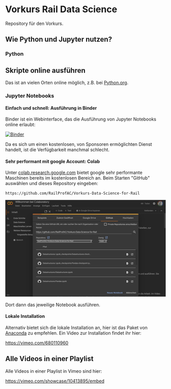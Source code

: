 # Vorkurs Rail Data Science

Repository für den Vorkurs.

## Wie Python und Jupyter nutzen?

### Python

## 

## Skripte online ausführen

Das ist an vielen Orten online möglich, z.B. bei [Python.org](https://www.python.org/shell/).

### Jupyter Notebooks

#### Einfach und schnell: Ausführung in Binder

Binder ist ein Webinterface, das die Ausführung von Jupyter Notebooks online erlaubt:

[![Binder](https://mybinder.org/badge_logo.svg)](https://mybinder.org/v2/gh/RailProfAC/Vorkurs-Data-Science-for-Rail/HEAD)

Da es sich um einen kostenlosen, von Sponsoren ermöglichten Dienst handelt, ist die Verfügbarkeit manchmal schlecht.

#### Sehr performant mit google Account: Colab

Unter [colab.research.google.com](https://colab.research.google.com) bietet google sehr performante Maschinen bereits im kostenlosen Bereich an.
Beim Starten "GitHub" auswählen und dieses Repository eingeben:

~~~
https://github.com/RailProfAC/Vorkurs-Data-Science-for-Rail
~~~

![Screenshot Start von Colab](./ColabStart.png)

Dort dann das jeweilige Notebook ausführen.

#### Lokale Installation

Alternativ bietet sich die lokale Installation an, hier ist das Paket von [Anaconda](https://www.anaconda.com/download) zu empfehlen. Ein Video zur Installation findet ihr hier:

https://vimeo.com/680110960

## Alle Videos in einer Playlist

Alle Videos in einer Playlist in Vimeo sind hier: 

https://vimeo.com/showcase/10413895/embed
